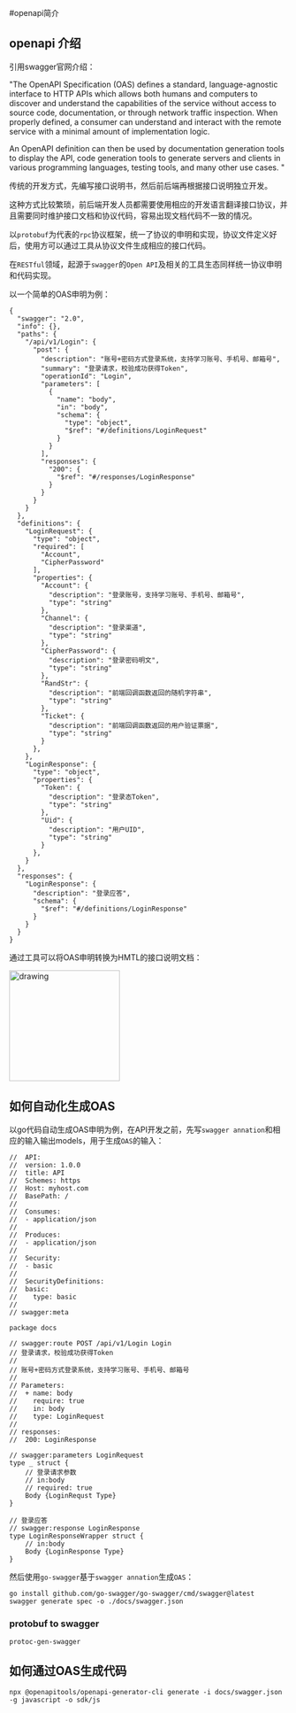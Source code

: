 #openapi简介

## openapi 介绍
引用swagger官网介绍：

"The OpenAPI Specification (OAS) defines a standard, language-agnostic interface to HTTP APIs which allows both humans and computers to discover and understand the capabilities of the service without access to source code, documentation, or through network traffic inspection. When properly defined, a consumer can understand and interact with the remote service with a minimal amount of implementation logic.

An OpenAPI definition can then be used by documentation generation tools to display the API, code generation tools to generate servers and clients in various programming languages, testing tools, and many other use cases.
"

传统的开发方式，先编写接口说明书，然后前后端再根据接口说明独立开发。

这种方式比较繁琐，前后端开发人员都需要使用相应的开发语言翻译接口协议，并且需要同时维护接口文档和协议代码，容易出现文档代码不一致的情况。

以`protobuf`为代表的`rpc`协议框架，统一了协议的申明和实现，协议文件定义好后，使用方可以通过工具从协议文件生成相应的接口代码。

在`RESTful`领域，起源于`swagger`的`Open API`及相关的工具生态同样统一协议申明和代码实现。


以一个简单的OAS申明为例：
```
{
  "swagger": "2.0",
  "info": {},
  "paths": {
    "/api/v1/Login": {
      "post": {
        "description": "账号+密码方式登录系统，支持学习账号、手机号、邮箱号",
        "summary": "登录请求，校验成功获得Token",
        "operationId": "Login",
        "parameters": [
          {
            "name": "body",
            "in": "body",
            "schema": {
              "type": "object",
              "$ref": "#/definitions/LoginRequest"
            }
          }
        ],
        "responses": {
          "200": {
            "$ref": "#/responses/LoginResponse"
          }
        }
      }
    }
  },
  "definitions": {
    "LoginRequest": {
      "type": "object",
      "required": [
        "Account",
        "CipherPassword"
      ],
      "properties": {
        "Account": {
          "description": "登录账号，支持学习账号、手机号、邮箱号",
          "type": "string"
        },
        "Channel": {
          "description": "登录渠道",
          "type": "string"
        },
        "CipherPassword": {
          "description": "登录密码明文",
          "type": "string"
        },
        "RandStr": {
          "description": "前端回调函数返回的随机字符串",
          "type": "string"
        },
        "Ticket": {
          "description": "前端回调函数返回的用户验证票据",
          "type": "string"
        }
      },
    },
    "LoginResponse": {
      "type": "object",
      "properties": {
        "Token": {
          "description": "登录态Token",
          "type": "string"
        },
        "Uid": {
          "description": "用户UID",
          "type": "string"
        }
      },
    }
  },
  "responses": {
    "LoginResponse": {
      "description": "登录应答",
      "schema": {
        "$ref": "#/definitions/LoginResponse"
      }
    }
  }
}
```

通过工具可以将OAS申明转换为HMTL的接口说明文档：

<img src="https://github.com/huangbucheng/huangbucheng.github.io/assets/16696251/d478bec3-ca96-41ac-919a-11016242d437" alt="drawing" width="200"/>


## 如何自动化生成OAS
以go代码自动生成OAS申明为例，在API开发之前，先写`swagger annation`和相应的输入输出models，用于生成`OAS`的输入：
```
//	API:
//	version: 1.0.0
//	title: API
//	Schemes: https
//	Host: myhost.com
//	BasePath: /
//
//	Consumes:
//	- application/json
//
//	Produces:
//	- application/json
//
//	Security:
//	- basic
//
//	SecurityDefinitions:
//	basic:
//	  type: basic
//
// swagger:meta

package docs

// swagger:route POST /api/v1/Login Login
// 登录请求，校验成功获得Token
//
// 账号+密码方式登录系统，支持学习账号、手机号、邮箱号
//
// Parameters:
//  + name: body
//    require: true
//    in: body
//    type: LoginRequest
//
// responses:
//	200: LoginResponse

// swagger:parameters LoginRequest
type _ struct {
	// 登录请求参数
	// in:body
	// required: true
	Body {LoginRequst Type}
}

// 登录应答
// swagger:response LoginResponse
type LoginResponseWrapper struct {
	// in:body
	Body {LoginResponse Type}
}
```

然后使用`go-swagger`基于`swagger annation`生成`OAS`：
```
go install github.com/go-swagger/go-swagger/cmd/swagger@latest
swagger generate spec -o ./docs/swagger.json
```

### protobuf to swagger
`protoc-gen-swagger`

## 如何通过OAS生成代码
`npx @openapitools/openapi-generator-cli generate -i docs/swagger.json -g javascript -o sdk/js`

